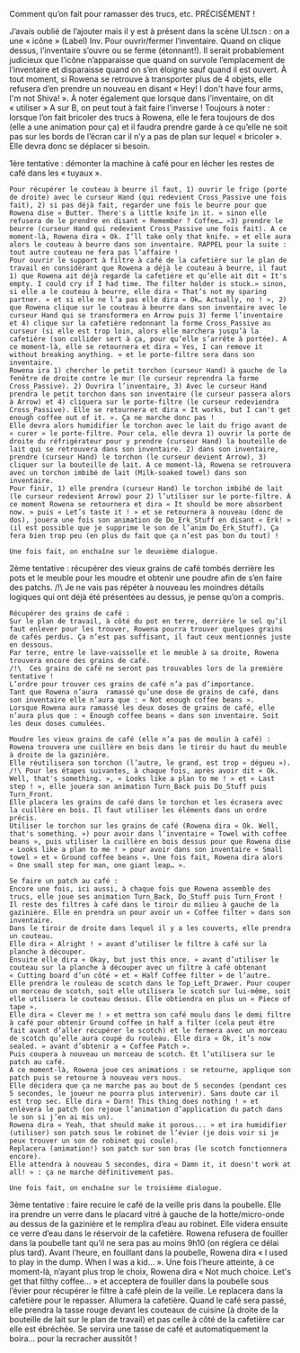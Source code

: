 Comment qu’on fait pour ramasser des trucs, etc. PRÉCISÉMENT !

J’avais oublié de l’ajouter mais il y est à présent dans la scène UI.tscn : on a une « icône » (Label) Inv. Pour ouvrir/fermer l’inventaire. Quand on clique dessus, l’inventaire s’ouvre ou se ferme (étonnant!). Il serait probablement judicieux que l’icône n’apparaisse que quand on survole l’emplacement de l’inventaire et disparaisse quand on s’en éloigne sauf quand il est ouvert.
	À tout moment, si Rowena se retrouve à transporter plus de 4 objets, elle refusera d’en prendre un nouveau en disant « Hey! I don't have four arms, I'm not Shiva! ».
	À noter également que lorsque dans l’inventaire, on dit « utiliser » A sur B, on peut tout à fait faire l’inverse !
	Toujours à noter : lorsque l’on fait bricoler des trucs à Rowena, elle le fera toujours de dos (elle a une animation pour ça) et il faudra prendre garde à ce qu’elle ne soit pas sur les bords de l’écran car il n’y a pas de plan sur lequel « bricoler ». Elle devra donc se déplacer si besoin.

1ère tentative : démonter la machine à café pour en lécher les restes de café dans les « tuyaux ».

	Pour récupérer le couteau à beurre il faut, 1) ouvrir le frigo (porte de droite) avec le curseur Hand (qui redevient Cross_Passive une fois fait), 2) si pas déjà fait, regarder une fois le beurre pour que Rowena dise « Butter. There's a little knife in it. » sinon elle refusera de le prendre en disant « Remember ? Coffee… »3) prendre le beurre (curseur Hand qui redevient Cross_Passive une fois fait). A ce moment-là, Rowena dira « Ok. I’ll take only that knife. » et elle aura alors le couteau à beurre dans son inventaire. RAPPEL pour la suite : tout autre couteau ne fera pas l’affaire !
	Pour ouvrir le support à filtre à café de la cafetière sur le plan de travail en considérant que Rowena a déjà le couteau à beurre, il faut 1) que Rowena ait déjà regardé la cafetière et qu’elle ait dit « It's empty. I could cry if I had time. The filter holder is stuck.» sinon, si elle a le couteau à beurre, elle dira « That’s not my sparing partner. » et si elle ne l’a pas elle dira « Ok… Actually, no ! », 2) que Rowena clique sur le couteau à beurre dans son inventaire avec le curseur Hand qui se transformera en Arrow puis 3) ferme l’inventaire et 4) clique sur la cafetière redonnant la forme Cross_Passive au curseur (si elle est trop loin, alors elle marchera jusqu’à la cafetière (son collider sert à ça, pour qu’elle s’arrête à portée). A ce moment-là, elle se retournera et dira « Yes, I can remove it without breaking anything. » et le porte-filtre sera dans son inventaire.
	Rowena ira 1) chercher le petit torchon (curseur Hand) à gauche de la fenêtre de droite contre le mur (le curseur reprendra la forme Cross_Passive). 2) Ouvrira l’inventaire, 3) Avec le curseur Hand prendra le petit torchon dans son inventaire (le curseur passera alors à Arrow) et 4) cliquera sur le porte-filtre (le curseur redeviendra Cross_Passive). Elle se retournera et dira « It works, but I can't get enough coffee out of it. ». Ça ne marche donc pas !
	Elle devra alors humidifier le torchon avec le lait du frigo avant de « curer » le porte-filtre. Pour cela, elle devra 1) ouvrir la porte de droite du réfrigérateur pour y prendre (curseur Hand) la bouteille de lait qui se retrouvera dans son inventaire. 2) dans son inventaire, prendre (curseur Hand) le torchon (le curseur devient Arrow), 3) cliquer sur la bouteille de lait. A ce moment-là, Rowena se retrouvera avec un torchon imbibé de lait (Milk-soaked towel) dans son inventaire.
	Pour finir, 1) elle prendra (curseur Hand) le torchon imbibé de lait (le curseur redevient Arrow) pour 2) l’utiliser sur le porte-filtre. À ce moment Rowena se retournera et dira « It should be more absorbent now. » puis « Let’s taste it ! » et se retournera à nouveau (donc de dos), jouera une fois son animation de Do_Erk_Stuff en disant « Erk! » (il est possible que je supprime le son de l’anim Do_Erk_Stuff). Ça fera bien trop peu (en plus du fait que ça n’est pas bon du tout) !

	Une fois fait, on enchaîne sur le deuxième dialogue.


2ème tentative : récupérer des vieux grains de café tombés derrière les pots et le meuble pour les moudre et obtenir une poudre afin de s’en faire des patchs.
	/!\ Je ne vais pas répéter à nouveau les moindres détails logiques qui ont déjà été présentées au dessus, je pense qu’on a compris.

	Récupérer des grains de café :
	Sur le plan de travail, à côté du pot en terre, derrière le sel qu’il faut enlever pour les trouver, Rowena pourra trouver quelques grains de cafés perdus. Ça n’est pas suffisant, il faut ceux mentionnés juste en dessous.
	Par terre, entre le lave-vaisselle et le meuble à sa droite, Rowena trouvera encore des grains de café.
	/!\  Ces grains de café ne seront pas trouvables lors de la première tentative !
	L’ordre pour trouver ces grains de café n’a pas d’importance.
	Tant que Rowena n’aura  ramassé qu’une dose de grains de café, dans son inventaire elle n’aura que : « Not enough coffee beans ».
	Lorsque Rowena aura ramassé les deux doses de grains de café, elle n’aura plus que : « Enough coffee beans » dans son inventaire. Soit les deux doses cumulées.

	Moudre les vieux grains de café (elle n’a pas de moulin à café) :
	Rowena trouvera une cuillère en bois dans le tiroir du haut du meuble à droite de la gazinière.
	Elle réutilisera son torchon (l’autre, le grand, est trop « dégueu »).
	/!\ Pour les étapes suivantes, à chaque fois, après avoir dit « Ok. Well, that's something. », « Looks like a plan to me ! » et « Last step ! », elle jouera son animation Turn_Back puis Do_Stuff puis Turn_Front.
	Elle placera les grains de café dans le torchon et les écrasera avec la cuillère en bois. Il faut utiliser les éléments dans un ordre précis.
	Utiliser le torchon sur les grains de café (Rowena dira « Ok. Well, that's something. ») pour avoir dans l’inventaire « Towel with coffee beans », puis utiliser la cuillère en bois dessus pour que Rowena dise « Looks like a plan to me ! » pour avoir dans son inventaire « Small towel » et « Ground coffee beans ». Une fois fait, Rowena dira alors « One small step for man, one giant leap… ».

	Se faire un patch au café :
	Encore une fois, ici aussi, à chaque fois que Rowena assemble des trucs, elle joue ses animation Turn_Back, Do_Stuff puis Turn_Front !
	Il reste des filtres à café dans le tiroir du milieu à gauche de la gazinière. Elle en prendra un pour avoir un « Coffee filter » dans son inventaire.
	Dans le tiroir de droite dans lequel il y a les couverts, elle prendra un couteau.
	Elle dira « Alright ! » avant d’utiliser le filtre à café sur la planche à découper.
	Ensuite elle dira « Okay, but just this once. » avant d’utiliser le couteau sur la planche à découper avec un filtre à café obtenant  « Cutting board d’un côté » et « Half Coffee filter » de l’autre.
	Elle prendra le rouleau de scotch dans le Top_Left_Drawer. Pour couper un morceau de scotch, soit elle utilisera le scotch sur lui-même, soit elle utilisera le couteau dessus. Elle obtiendra en plus un « Piece of tape ».
	Elle dira « Clever me ! » et mettra son café moulu dans le demi filtre à café pour obtenir Ground coffee in half a filter (cela peut être fait avant d’aller récupérer le scotch) et le fermera avec un morceau de scotch qu’elle aura coupé du rouleau. Elle dira « Ok, it’s now sealed. » avant d’obtenir a « Coffee Patch ».
	Puis coupera à nouveau un morceau de scotch. Et l’utilisera sur le patch au café.
	A ce moment-là, Rowena joue ces animations : se retourne, applique son patch puis se retourne à nouveau vers nous.
	Elle décidera que ça ne marche pas au bout de 5 secondes (pendant ces 5 secondes, le joueur ne pourra plus intervenir). Sans doute car il est trop sec. Elle dira « Darn! This thing does nothing ! » et enlèvera le patch (on rejoue l’animation d’application du patch dans le son si j’en ai mis un).
	Rowena dira « Yeah, that should make it porous... » et ira humidifier (utiliser) son patch sous le robinet de l’évier (je dois voir si je peux trouver un son de robinet qui coule).
	Replacera (animation!) son patch sur son bras (le scotch fonctionnera encore).
	Elle attendra à nouveau 5 secondes, dira « Damn it, it doesn't work at all! » : ça ne marche définitivement pas.
		
	Une fois fait, on enchaîne sur le troisième dialogue.


3ème tentative : faire recuire le café de la veille pris dans la poubelle.
	Elle ira prendre un verre dans le placard vitré à gauche de la hotte/micro-onde au dessus de la gazinière et le remplira d’eau au robinet.
	Elle videra ensuite ce verre d’eau dans le réservoir de la cafetière.
	Rowena refusera de fouiller dans la poubelle tant qu’il ne sera pas au moins 9h10 (on réglera ce délai plus tard). Avant l’heure, en fouillant dans la poubelle, Rowena dira « I used to play in the dump. When I was a kid… ».
	Une fois l’heure atteinte, à ce moment-là, n’ayant plus trop le choix, Rowena dira « Not much choice. Let's get that filthy coffee… » et acceptera de fouiller dans la poubelle sous l’évier pour récupérer le filtre à café plein de la veille. Le replacera dans la cafetière pour le repasser. Allumera la cafetière.
	Quand le café sera passé, elle prendra la tasse rouge devant les couteaux de cuisine (à droite de la bouteille de lait sur le plan de travail) et pas celle à côté de la cafetière car elle est ébréchée. Se servira une tasse de café et automatiquement la boira… pour la recracher aussitôt !
